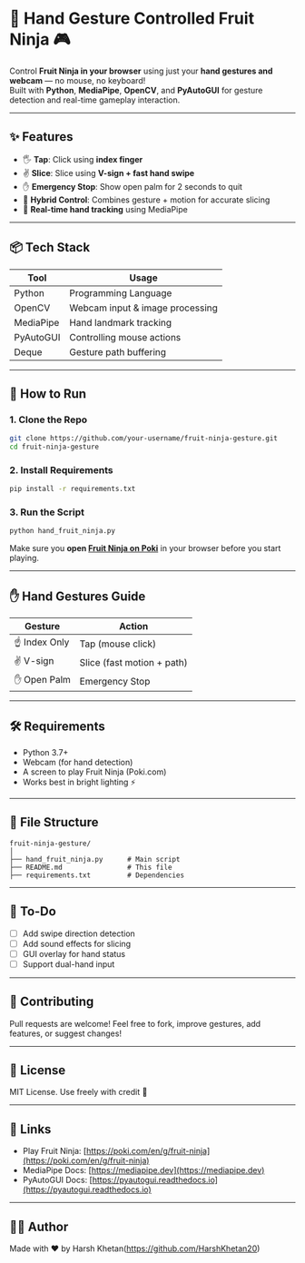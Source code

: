 
# 🍉 Hand Gesture Controlled Fruit Ninja 🎮

Control **Fruit Ninja in your browser** using just your **hand gestures and webcam** — no mouse, no keyboard!  
Built with **Python**, **MediaPipe**, **OpenCV**, and **PyAutoGUI** for gesture detection and real-time gameplay interaction.

---

## ✨ Features

- 🖐️ **Tap**: Click using **index finger**
- ✌️ **Slice**: Slice using **V-sign + fast hand swipe**
- ✋ **Emergency Stop**: Show open palm for 2 seconds to quit
- 🧠 **Hybrid Control**: Combines gesture + motion for accurate slicing
- 🚀 **Real-time hand tracking** using MediaPipe

---

## 📦 Tech Stack

| Tool        | Usage                          |
|-------------|--------------------------------|
| Python      | Programming Language           |
| OpenCV      | Webcam input & image processing |
| MediaPipe   | Hand landmark tracking         |
| PyAutoGUI   | Controlling mouse actions      |
| Deque       | Gesture path buffering         |

---

## 🚀 How to Run

### 1. Clone the Repo
```bash
git clone https://github.com/your-username/fruit-ninja-gesture.git
cd fruit-ninja-gesture
```

### 2. Install Requirements
```bash
pip install -r requirements.txt
```

### 3. Run the Script
```bash
python hand_fruit_ninja.py
```

Make sure you **open [Fruit Ninja on Poki](https://poki.com/en/g/fruit-ninja)** in your browser before you start playing.

---

## ✋ Hand Gestures Guide

| Gesture       | Action                     |
|---------------|----------------------------|
| ☝️ Index Only  | Tap (mouse click)          |
| ✌️ V-sign      | Slice (fast motion + path) |
| ✋ Open Palm   | Emergency Stop             |

---

## 🛠 Requirements

- Python 3.7+
- Webcam (for hand detection)
- A screen to play Fruit Ninja (Poki.com)
- Works best in bright lighting ⚡

---

## 📁 File Structure

```
fruit-ninja-gesture/
│
├── hand_fruit_ninja.py      # Main script
├── README.md                # This file
├── requirements.txt         # Dependencies
```

---

## 📌 To-Do

- [ ] Add swipe direction detection
- [ ] Add sound effects for slicing
- [ ] GUI overlay for hand status
- [ ] Support dual-hand input

---

## 🤝 Contributing

Pull requests are welcome! Feel free to fork, improve gestures, add features, or suggest changes!

---

## 📜 License

MIT License. Use freely with credit 🙌

---

## 🔗 Links

- Play Fruit Ninja: [https://poki.com/en/g/fruit-ninja](https://poki.com/en/g/fruit-ninja)
- MediaPipe Docs: [https://mediapipe.dev](https://mediapipe.dev)
- PyAutoGUI Docs: [https://pyautogui.readthedocs.io](https://pyautogui.readthedocs.io)

---

## 🙋‍♂️ Author

Made with ❤️ by Harsh Khetan(https://github.com/HarshKhetan20)
```

